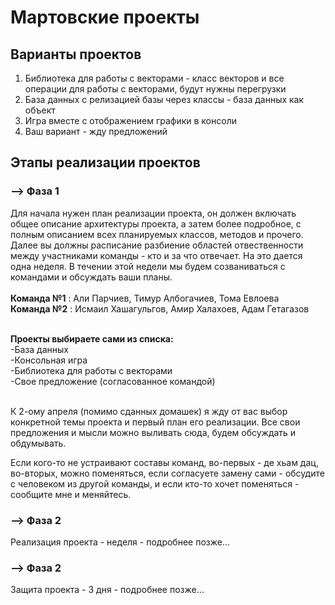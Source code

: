 # Мартовские проекты

## Варианты проектов 
1. Библиотека для работы с векторами - класс векторов и все операции для работы с векторами, будут нужны перегрузки
2. База данных c релизацией базы через классы - база данных как объект
3. Игра вместе с отображением графики в консоли
4. Ваш вариант - жду предложений

## Этапы реализации проектов


### --> Фаза 1
Для начала нужен план реализации проекта, он должен включать общее описание архитектуры проекта, а затем более подробное, с полным описанием всех планируемых классов, методов и прочего. Далее вы должны расписание разбиение областей отвественности между участниками команды - кто и за что отвечает. На это дается одна неделя. В течении этой недели мы будем созваниваться с командами и обсуждать ваши планы. 
</br></br>
**Команда №1** : Али Парчиев, Тимур Албогачиев, Тома Евлоева</br>
**Команда №2** : Исмаил Хашагульгов, Амир Халахоев, Адам Гетагазов</br></br>

**Проекты выбираете сами из списка:** </br>
-База данных</br>
-Консольная игра </br>
-Библиотека для работы с векторами</br>
-Свое предложение (согласованное командой)</br></br>

К 2-ому апреля (помимо сданных домашек) я жду от вас выбор конкретной темы проекта и первый план его реализации. Все свои предложения и мысли можно выливать сюда, будем обсуждать и обдумывать.</br>

Если кого-то не устраивают составы команд, во-первых - де хьам дац, во-вторых, можно поменяться, если согласуете замену сами - обсудите с человеком из другой команды, и если кто-то хочет поменяться - сообщите мне и меняйтесь.</br>

### --> Фаза 2
Реализация проекта - неделя - подробнее позже...

### --> Фаза 2
Защита проекта - 3 дня - подробнее позже...